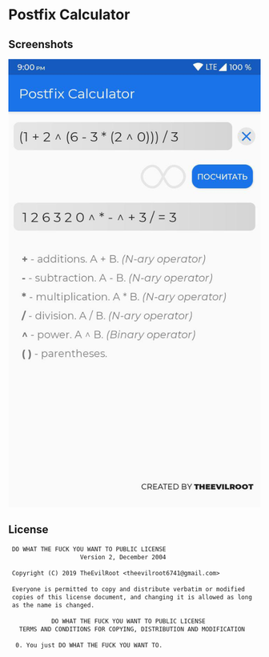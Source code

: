 # Postfix Calculator

Screenshots
--------

![Screenshot](images/screen1.jpg)


License
--------

```
 DO WHAT THE FUCK YOU WANT TO PUBLIC LICENSE 
                    Version 2, December 2004 

 Copyright (C) 2019 TheEvilRoot <theevilroot6741@gmail.com> 

 Everyone is permitted to copy and distribute verbatim or modified 
 copies of this license document, and changing it is allowed as long 
 as the name is changed. 

            DO WHAT THE FUCK YOU WANT TO PUBLIC LICENSE 
   TERMS AND CONDITIONS FOR COPYING, DISTRIBUTION AND MODIFICATION 

  0. You just DO WHAT THE FUCK YOU WANT TO.

```
